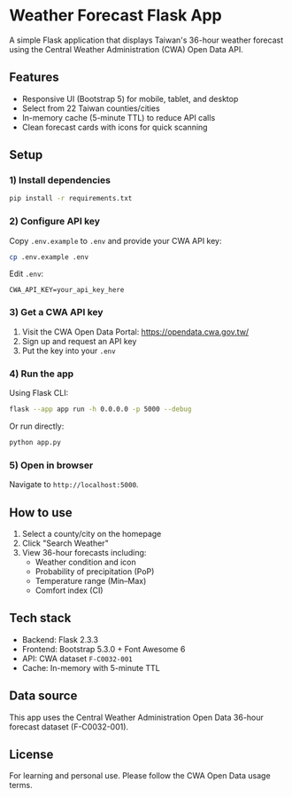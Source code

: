 # Weather Forecast Flask App

A simple Flask application that displays Taiwan's 36-hour weather forecast using the Central Weather Administration (CWA) Open Data API.

## Features

- Responsive UI (Bootstrap 5) for mobile, tablet, and desktop
- Select from 22 Taiwan counties/cities
- In-memory cache (5-minute TTL) to reduce API calls
- Clean forecast cards with icons for quick scanning

## Setup

### 1) Install dependencies

```bash
pip install -r requirements.txt
```

### 2) Configure API key

Copy `.env.example` to `.env` and provide your CWA API key:

```bash
cp .env.example .env
```

Edit `.env`:
```
CWA_API_KEY=your_api_key_here
```

### 3) Get a CWA API key

1. Visit the CWA Open Data Portal: https://opendata.cwa.gov.tw/
2. Sign up and request an API key
3. Put the key into your `.env`

### 4) Run the app

Using Flask CLI:

```bash
flask --app app run -h 0.0.0.0 -p 5000 --debug
```

Or run directly:

```bash
python app.py
```

### 5) Open in browser

Navigate to `http://localhost:5000`.

## How to use

1. Select a county/city on the homepage
2. Click "Search Weather"
3. View 36-hour forecasts including:
   - Weather condition and icon
   - Probability of precipitation (PoP)
   - Temperature range (Min–Max)
   - Comfort index (CI)

## Tech stack

- Backend: Flask 2.3.3
- Frontend: Bootstrap 5.3.0 + Font Awesome 6
- API: CWA dataset `F-C0032-001`
- Cache: In-memory with 5-minute TTL

## Data source

This app uses the Central Weather Administration Open Data 36-hour forecast dataset (F-C0032-001).

## License

For learning and personal use. Please follow the CWA Open Data usage terms.
